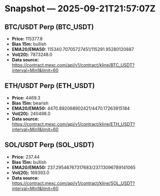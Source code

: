 # Snapshot — 2025-09-21T21:57:07Z

## BTC/USDT Perp (BTC_USDT)
- **Price:** 115377.8
- **Bias 15m:** bullish
- **EMA20/EMA50:** 115340.70705727451/115291.95280120887
- **Vol(20):** 7873248.0
- **Data source:** https://contract.mexc.com/api/v1/contract/kline/BTC_USDT?interval=Min1&limit=60

## ETH/USDT Perp (ETH_USDT)
- **Price:** 4469.3
- **Bias 15m:** bearish
- **EMA20/EMA50:** 4470.892068902421/4470.17263915184
- **Vol(20):** 240498.0
- **Data source:** https://contract.mexc.com/api/v1/contract/kline/ETH_USDT?interval=Min1&limit=60

## SOL/USDT Perp (SOL_USDT)
- **Price:** 237.44
- **Bias 15m:** bullish
- **EMA20/EMA50:** 237.29546767317683/237.13096789141065
- **Vol(20):** 169393.0
- **Data source:** https://contract.mexc.com/api/v1/contract/kline/SOL_USDT?interval=Min1&limit=60
